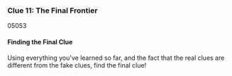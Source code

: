 ### Clue 11: The Final Frontier ###
05053

#### Finding the Final Clue ####

Using everything you've learned so far, and the fact that the real clues are
different from the fake clues, find the final clue!